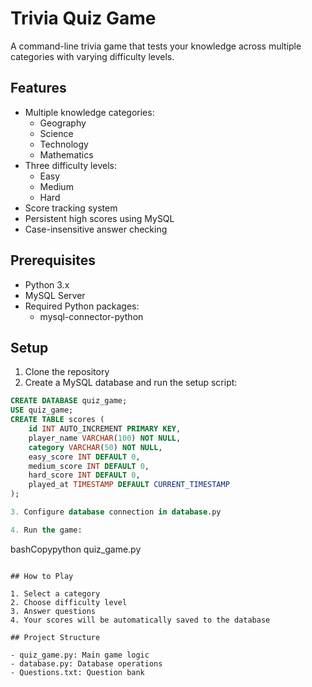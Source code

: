 # Trivia Quiz Game

A command-line trivia game that tests your knowledge across multiple categories with varying difficulty levels.

## Features

- Multiple knowledge categories:
  - Geography
  - Science
  - Technology
  - Mathematics
- Three difficulty levels:
  - Easy
  - Medium
  - Hard
- Score tracking system
- Persistent high scores using MySQL
- Case-insensitive answer checking

## Prerequisites

- Python 3.x
- MySQL Server
- Required Python packages:
  - mysql-connector-python

## Setup

1. Clone the repository
2. Create a MySQL database and run the setup script:

```sql
CREATE DATABASE quiz_game;
USE quiz_game;
CREATE TABLE scores (
    id INT AUTO_INCREMENT PRIMARY KEY,
    player_name VARCHAR(100) NOT NULL,
    category VARCHAR(50) NOT NULL,
    easy_score INT DEFAULT 0,
    medium_score INT DEFAULT 0,
    hard_score INT DEFAULT 0,
    played_at TIMESTAMP DEFAULT CURRENT_TIMESTAMP
);

3. Configure database connection in database.py

4. Run the game:
```

bashCopypython quiz_game.py

```

## How to Play

1. Select a category
2. Choose difficulty level
3. Answer questions
4. Your scores will be automatically saved to the database

## Project Structure

- quiz_game.py: Main game logic
- database.py: Database operations
- Questions.txt: Question bank

```
